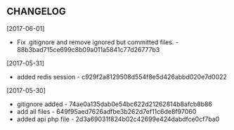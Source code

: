 CHANGELOG
----------------------

[2017-06-01]

 * Fix .gitignore and remove ignored but committed files. - 88b3bad715ce699c8b09a011a5841c77d26777b3

[2017-05-31]

 * added redis session - c929f2a8129508d554f8e5d426abbd020e7d0022

[2017-05-30]

 * gitignore added - 74ae0a135dab0e54bc622d21262814b8afcb8b86
 * add all files - 649f95aed7626adfbe3b262d7ef11c6de8f97060
 * added api php file - 2d3a69031f824b02c42699e424dabdfce0cf7ba0
